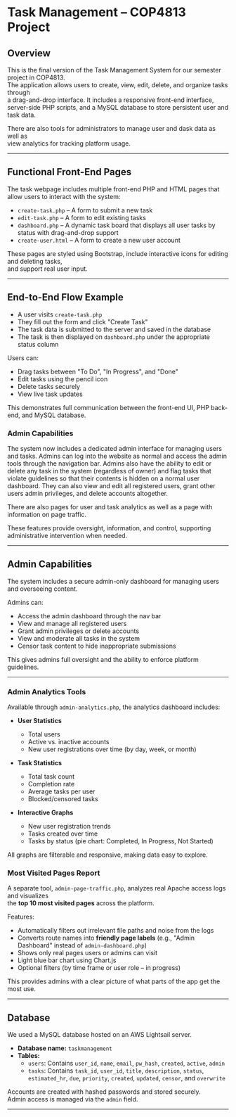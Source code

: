 # Task Management – COP4813 Project

## Overview

This is the final version of the Task Management System for our semester project in COP4813.  
The application allows users to create, view, edit, delete, and organize tasks through  
a drag-and-drop interface. It includes a responsive front-end interface,  
server-side PHP scripts, and a MySQL database to store persistent user and task data.

There are also tools for administrators to manage user and dask data as well as  
view analytics for tracking platform usage.

---

## Functional Front-End Pages

The task webpage includes multiple front-end PHP and HTML pages that allow users to interact
with the system:

- `create-task.php` – A form to submit a new task
- `edit-task.php` – A form to edit existing tasks
- `dashboard.php` – A dynamic task board that displays all user tasks by status with drag-and-drop support
- `create-user.html` – A form to create a new user account

These pages are styled using Bootstrap, include interactive icons for editing and deleting tasks,  
and support real user input.

---

## End-to-End Flow Example

- A user visits `create-task.php`
- They fill out the form and click "Create Task"
- The task data is submitted to the server and saved in the database
- The task is then displayed on `dashboard.php` under the appropriate status column

Users can:
- Drag tasks between "To Do", "In Progress", and "Done"
- Edit tasks using the pencil icon
- Delete tasks securely
- View live task updates

This demonstrates full communication between the front-end UI, PHP back-end, and MySQL database.

### Admin Capabilities 
The system now includes a dedicated admin interface for managing users and tasks.
Admins can log into the website as normal and access the admin tools through the navigation bar. 
Admins also have the ability to edit or delete any task in the system (regardless of owner) and flag tasks that violate guidelines so that their contents is hidden on a normal user dashboard.
They can also view and edit all registered users, grant other users admin privileges, and delete accounts altogether.

There are also pages for user and task analytics as well as a page with information on page traffic.

These features provide oversight, information, and control, supporting administrative intervention when needed.

---

## Admin Capabilities

The system includes a secure admin-only dashboard for managing users and overseeing content.

Admins can:
- Access the admin dashboard through the nav bar
- View and manage all registered users
- Grant admin privileges or delete accounts
- View and moderate all tasks in the system
- Censor task content to hide inappropriate submissions

This gives admins full oversight and the ability to enforce platform guidelines.

---

### Admin Analytics Tools

Available through `admin-analytics.php`, the analytics dashboard includes:

- **User Statistics**
    - Total users
    - Active vs. inactive accounts
    - New user registrations over time (by day, week, or month)

- **Task Statistics**
    - Total task count
    - Completion rate
    - Average tasks per user
    - Blocked/censored tasks

- **Interactive Graphs**
    - New user registration trends
    - Tasks created over time
    - Tasks by status (pie chart: Completed, In Progress, Not Started)

All graphs are filterable and responsive, making data easy to explore.

### Most Visited Pages Report

A separate tool, `admin-page-traffic.php`, analyzes real Apache access logs and visualizes  
the **top 10 most visited pages** across the platform.

Features:
- Automatically filters out irrelevant file paths and noise from the logs
- Converts route names into **friendly page labels** (e.g., "Admin Dashboard" instead of `admin-dashboard.php`)
- Shows only real pages users or admins can visit
- Light blue bar chart using Chart.js
- Optional filters (by time frame or user role – in progress)

This provides admins with a clear picture of what parts of the app get the most use.

---

## Database

We used a MySQL database hosted on an AWS Lightsail server.

- **Database name:** `taskmanagement`
- **Tables:**
    - `users`: Contains `user_id`, `name`, `email`, `pw_hash`, `created`, `active`, `admin`
    - `tasks`: Contains `task_id`, `user_id`, `title`, `description`, `status`, `estimated_hr`, `due`, `priority`, `created`, `updated`, `censor`, and `overwrite`

Accounts are created with hashed passwords and stored securely.  
Admin access is managed via the `admin` field.

---




